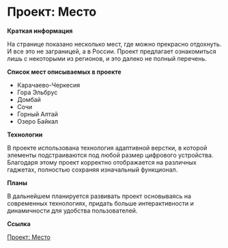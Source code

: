 # Проект: Место


**Краткая информация**

На странице показано несколько мест, где можно прекрасно отдохнуть. И все это не заграницей, а в России.
Проект предлагает ознакомиться лишь с некоторыми из регионов, и это далеко не полный перечень.

**Список мест описываемых в проекте**
* Карачаево-Черкесия
* Гора Эльбрус
* Домбай
* Сочи
* Горный Алтай
* Озеро Байкал

**Технологии**

В проекте использована технология адаптивной верстки, в которой элементы подстраиваются под любой размер цифрового устройства. Благодаря этому проект корректно отображается на различных гаджетах, полностью сохраняя изначальный функционал.

**Планы**

В дальнейшем планируется развивать проект основываясь на современных технологиях, придать больше интерактивности и динамичности для удобства пользователей.

**Ссылка**

[Проект: Место](https://anatoly-72.github.io/mesto/)




